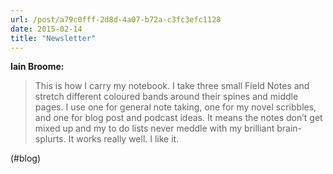 ```yaml
---
url: /post/a79c0fff-2d8d-4a07-b72a-c3fc3efc1128
date: 2015-02-14
title: "Newsletter"
---
```


**Iain Broome:**



> This is how I carry my notebook. I take three small Field Notes and stretch different coloured bands around their spines and middle pages. I use one for general note taking, one for my novel scribbles, and one for blog post and podcast ideas. It means the notes don’t get mixed up and my to do lists never meddle with my brilliant brain-splurts. It works really well. I like it. 



(#blog)